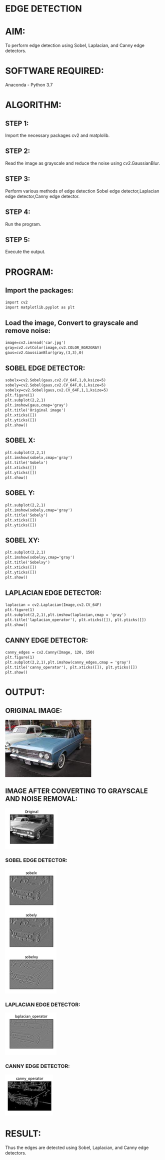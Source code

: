# EDGE DETECTION
# AIM:
To perform edge detection using Sobel, Laplacian, and Canny edge detectors.

# SOFTWARE REQUIRED:
Anaconda - Python 3.7

# ALGORITHM:
## STEP 1:
Import the necessary packages cv2 and matplolib.


## STEP 2:
Read the image as grayscale and reduce the noise using cv2.GaussianBlur.

## STEP 3:
Perform various methods of edge detection Sobel edge detector,Laplacian edge detector,Canny edge detector.

## STEP 4:
Run the program.

## STEP 5:
Execute the output.



 
# PROGRAM:
## Import the packages:
```
import cv2
import matplotlib.pyplot as plt
```


## Load the image, Convert to grayscale and remove noise:
```
image=cv2.imread('car.jpg')
gray=cv2.cvtColor(image,cv2.COLOR_BGR2GRAY)
gaus=cv2.GaussianBlur(gray,(3,3),0)
```




## SOBEL EDGE DETECTOR:
```
sobelx=cv2.Sobel(gaus,cv2.CV_64F,1,0,ksize=5)
sobely=cv2.Sobel(gaus,cv2.CV_64F,0,1,ksize=5)
sobelxy=cv2.Sobel(gaus,cv2.CV_64F,1,1,ksize=5)
plt.figure(1)
plt.subplot(2,2,1)
plt.imshow(gaus,cmap='gray')
plt.title('Original image')
plt.xticks([])
plt.yticks([])
plt.show()
```
## SOBEL X:
```
plt.subplot(2,2,1)
plt.imshow(sobelx,cmap='gray')
plt.title('Sobelx')
plt.xticks([])
plt.yticks([])
plt.show()
```
## SOBEL Y:
```
plt.subplot(2,2,1)
plt.imshow(sobely,cmap='gray')
plt.title('Sobely')
plt.xticks([])
plt.yticks([])
```
## SOBEL XY:
```
plt.subplot(2,2,1)
plt.imshow(sobelxy,cmap='gray')
plt.title('Sobelxy')
plt.xticks([])
plt.yticks([])
plt.show()
```




## LAPLACIAN EDGE DETECTOR:
```
laplacian = cv2.Laplacian(Image,cv2.CV_64F)
plt.figure(1)
plt.subplot(2,2,1),plt.imshow(laplacian,cmap = 'gray')
plt.title('laplacian_operator'), plt.xticks([]), plt.yticks([])
plt.show()
```



## CANNY EDGE DETECTOR:
```
canny_edges = cv2.Canny(Image, 120, 150)
plt.figure(1)
plt.subplot(2,2,1),plt.imshow(canny_edges,cmap = 'gray')
plt.title('canny_operator'), plt.xticks([]), plt.yticks([])
plt.show()
```





# OUTPUT:
## ORIGINAL IMAGE:
![output](./car.jpg)
## IMAGE AFTER CONVERTING TO GRAYSCALE AND NOISE REMOVAL:
![output](./orig.jpg)
### SOBEL EDGE DETECTOR:
![output](./sobel.jpg)



### LAPLACIAN EDGE DETECTOR:
![output](./lap.jpg)


### CANNY EDGE DETECTOR:
![output](./can.jpg)

# RESULT:
Thus the edges are detected using Sobel, Laplacian, and Canny edge detectors.
